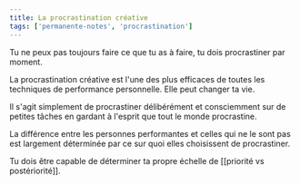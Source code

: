 ```yaml
---
title: La procrastination créative
tags: ['permanente-notes', 'procrastination']
---
```


Tu ne peux pas toujours faire ce que tu as à faire, tu dois procrastiner par moment.

La procrastination créative est l'une des plus efficaces de toutes les techniques de performance personnelle. Elle peut changer ta vie.

Il s'agit simplement de procrastiner délibérément et consciemment sur de petites tâches en gardant à l'esprit que tout le monde procrastine.

La différence entre les personnes performantes et celles qui ne le sont pas est largement déterminée par ce sur quoi elles choisissent de procrastiner.

Tu dois être capable de déterminer ta propre échelle de [[priorité vs postériorité]].